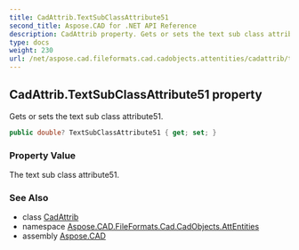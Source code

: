 ```yaml
---
title: CadAttrib.TextSubClassAttribute51
second_title: Aspose.CAD for .NET API Reference
description: CadAttrib property. Gets or sets the text sub class attribute51
type: docs
weight: 230
url: /net/aspose.cad.fileformats.cad.cadobjects.attentities/cadattrib/textsubclassattribute51/
---
```

## CadAttrib.TextSubClassAttribute51 property

Gets or sets the text sub class attribute51.

```csharp
public double? TextSubClassAttribute51 { get; set; }
```

### Property Value

The text sub class attribute51.

### See Also

* class [CadAttrib](../)
* namespace [Aspose.CAD.FileFormats.Cad.CadObjects.AttEntities](../../cadattrib/)
* assembly [Aspose.CAD](../../../)



